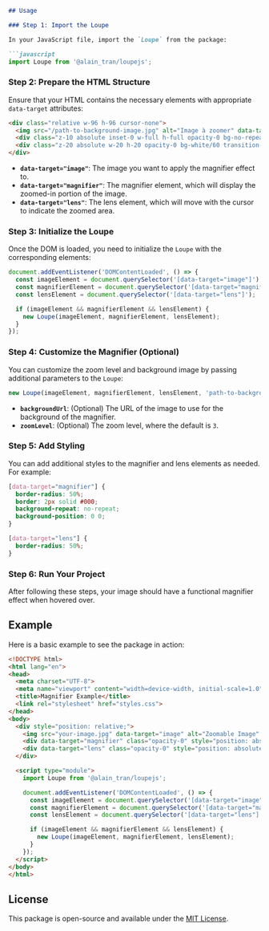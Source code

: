 ```markdown
## Usage

### Step 1: Import the Loupe

In your JavaScript file, import the `Loupe` from the package:

```javascript
import Loupe from '@alain_tran/loupejs';
```

### Step 2: Prepare the HTML Structure

Ensure that your HTML contains the necessary elements with appropriate `data-target` attributes:

```html
<div class="relative w-96 h-96 cursor-none">
  <img src="/path-to-background-image.jpg" alt="Image à zoomer" data-target="image" class="w-full h-full object-cover">
  <div class="z-10 absolute inset-0 w-full h-full opacity-0 bg-no-repeat pointer-events-none transition-opacity duration-300" data-target="magnifier"></div>
  <div class="z-20 absolute w-20 h-20 opacity-0 bg-white/60 transition-opacity duration-300 pointer-events-none" data-target="lens"></div>
</div>
```

- **`data-target="image"`**: The image you want to apply the magnifier effect to.
- **`data-target="magnifier"`**: The magnifier element, which will display the zoomed-in portion of the image.
- **`data-target="lens"`**: The lens element, which will move with the cursor to indicate the zoomed area.

### Step 3: Initialize the Loupe

Once the DOM is loaded, you need to initialize the `Loupe` with the corresponding elements:

```javascript
document.addEventListener('DOMContentLoaded', () => {
  const imageElement = document.querySelector('[data-target="image"]');
  const magnifierElement = document.querySelector('[data-target="magnifier"]');
  const lensElement = document.querySelector('[data-target="lens"]');

  if (imageElement && magnifierElement && lensElement) {
    new Loupe(imageElement, magnifierElement, lensElement);
  }
});
```

### Step 4: Customize the Magnifier (Optional)

You can customize the zoom level and background image by passing additional parameters to the `Loupe`:

```javascript
new Loupe(imageElement, magnifierElement, lensElement, 'path-to-background-image.jpg', 4);
```

- **`backgroundUrl`**: (Optional) The URL of the image to use for the background of the magnifier.
- **`zoomLevel`**: (Optional) The zoom level, where the default is `3`.

### Step 5: Add Styling

You can add additional styles to the magnifier and lens elements as needed. For example:

```css
[data-target="magnifier"] {
  border-radius: 50%;
  border: 2px solid #000;
  background-repeat: no-repeat;
  background-position: 0 0;
}

[data-target="lens"] {
  border-radius: 50%;
}
```

### Step 6: Run Your Project

After following these steps, your image should have a functional magnifier effect when hovered over.

## Example

Here is a basic example to see the package in action:

```html
<!DOCTYPE html>
<html lang="en">
<head>
  <meta charset="UTF-8">
  <meta name="viewport" content="width=device-width, initial-scale=1.0">
  <title>Magnifier Example</title>
  <link rel="stylesheet" href="styles.css">
</head>
<body>
  <div style="position: relative;">
    <img src="your-image.jpg" data-target="image" alt="Zoomable Image" style="width: 100%; height: auto;">
    <div data-target="magnifier" class="opacity-0" style="position: absolute; width: 100px; height: 100px; pointer-events: none;"></div>
    <div data-target="lens" class="opacity-0" style="position: absolute; width: 50px; height: 50px; border: 2px solid #000;"></div>
  </div>

  <script type="module">
    import Loupe from '@alain_tran/loupejs';

    document.addEventListener('DOMContentLoaded', () => {
      const imageElement = document.querySelector('[data-target="image"]');
      const magnifierElement = document.querySelector('[data-target="magnifier"]');
      const lensElement = document.querySelector('[data-target="lens"]');

      if (imageElement && magnifierElement && lensElement) {
        new Loupe(imageElement, magnifierElement, lensElement);
      }
    });
  </script>
</body>
</html>
```

## License

This package is open-source and available under the [MIT License](LICENSE).
